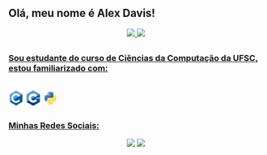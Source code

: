 ## Olá, meu nome é Alex Davis!


<div align='center'>
  <a href="https://github.com/AlexDavisNeuwiem">
  <img height="180em" src="https://github-readme-stats.vercel.app/api?username=AlexDavisNeuwiem&show_icons=true&theme=tokyonight&include_all_commits=true&count_private=true"/>
  <img height="180em" src="https://github-readme-stats.vercel.app/api/top-langs/?username=AlexDavisNeuwiem&layout=compact&langs_count=7&theme=tokyonight"/>
</div>

   ##
### Sou estudante do curso de Ciências da Computação da UFSC, estou familiarizado com:
<div style="display: inline-block" align='center'><br>
  <img align="center" alt="C" height="30" width="30" src="https://raw.githubusercontent.com/devicons/devicon/master/icons/c/c-original.svg">
  <img align="center" alt="C-plus-plus" height="30" width="30" src="https://raw.githubusercontent.com/devicons/devicon/master/icons/cplusplus/cplusplus-original.svg">
  <img align="center" alt="Python" height="30" width="30" src="https://raw.githubusercontent.com/devicons/devicon/master/icons/python/python-original.svg">
</div>

  ##
### Minhas Redes Sociais:
<div align='center'>
  <a href="https://www.linkedin.com/in/alex-davis-neuwiem-da-silva" target="_blank"><img src="https://img.shields.io/badge/-LinkedIn-%230077B5?style=for-the-badge&logo=linkedin&logoColor=white" target="_blank"></a>
  <a href = "mailto:alexdavisneuwiem@gmail.com"><img src="https://img.shields.io/badge/Gmail-D14836?style=for-the-badge&logo=gmail&logoColor=white" target="_blank"></a>
</div>



  
